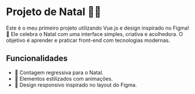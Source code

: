 # Projeto de Natal 🎄✨

Este é o meu primeiro projeto utilizando Vue.js e design inspirado no Figma! 🌟 Ele celebra o Natal com uma interface simples, criativa e acolhedora. O objetivo é aprender e praticar front-end com tecnologias modernas.

## Funcionalidades
- 🎅 Contagem regressiva para o Natal.
- 🎁 Elementos estilizados com animações.
- 🎨 Design responsivo inspirado no layout do Figma.